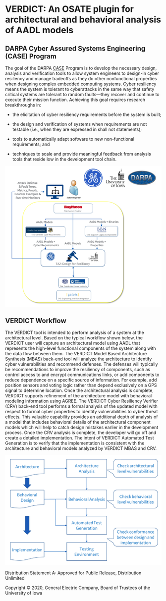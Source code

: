 # VERDICT: An OSATE plugin for architectural and behavioral analysis of AADL models

## DARPA Cyber Assured Systems Engineering (CASE) Program

The goal of the DARPA
[CASE](https://www.darpa.mil/program/cyber-assured-systems-engineering)
Program is to develop the necessary design, analysis and verification
tools to allow system engineers to design-in cyber resiliency and
manage tradeoffs as they do other nonfunctional properties when
designing complex embedded computing systems.  Cyber resiliency means
the system is tolerant to cyberattacks in the same way that safety
critical systems are tolerant to random faults—they recover and
continue to execute their mission function.  Achieving this goal
requires research breakthroughs in:

* the elicitation of cyber resiliency requirements before the system
  is built;

* the design and verification of systems when requirements are not
  testable (i.e., when they are expressed in shall not statements);

* tools to automatically adapt software to new non-functional
  requirements; and

* techniques to scale and provide meaningful feedback from analysis
  tools that reside low in the development tool chain.

![CASE Program Diagram](docs/images/CASE-Program-Diagram.png)

## VERDICT Workflow

The VERDICT tool is intended to perform analysis of a system at the
architectural level.  Based on the typical workflow shown below, the
VERDICT user will capture an architectural model using AADL that
represents the high-level functional components of the system along
with the data flow between them.  The VERDICT Model Based Architecture
Synthesis (MBAS) back-end tool will analyze the architecture to
identify cyber vulnerabilities and recommend defenses.  The defenses
will typically be recommendations to improve the resiliency of
components, such as control access to and encrypt communications
links, or add components to reduce dependence on a specific source of
information.  For example, add position sensors and voting logic
rather than depend exclusively on a GPS signal to determine location.
Once the architectural analysis is complete, VERDICT supports
refinement of the architecture model with behavioral modeling
information using AGREE.  The VERDICT Cyber Resiliency Verifier (CRV)
back-end tool performs a formal analysis of the updated model with
respect to formal cyber properties to identify vulnerabilities to
cyber threat effects.  This valuable capability provides an additional
depth of analysis of a model that includes behavioral details of the
architectural component models which will help to catch design
mistakes earlier in the development process.  Once the CRV analysis is
complete, the developer will go off and create a detailed
implementation.  The intent of VERDICT Automated Test Generation is to
verify that the implementation is consistent with the architecture and
behavioral models analyzed by VERDICT MBAS and CRV.

![VERDICT Workflow Diagram](docs/images/VERDICT-Workflow-Diagram.png)

Distribution Statement A: Approved for Public Release, Distribution Unlimited

Copyright © 2020, General Electric Company, Board of Trustees of the University of Iowa
